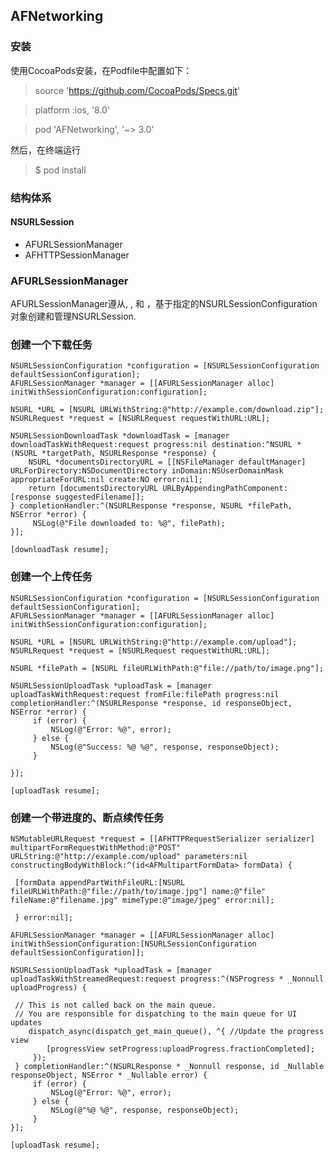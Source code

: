 ## AFNetworking
### 安装
使用CocoaPods安装，在Podfile中配置如下：
> source 'https://github.com/CocoaPods/Specs.git'

> platform :ios, '8.0'

> pod 'AFNetworking', '~> 3.0'

然后，在终端运行
> $ pod install

### 结构体系
#### NSURLSession
* AFURLSessionManager
* AFHTTPSessionManager



### AFURLSessionManager

AFURLSessionManager遵从<NSURLSessionTaskDelegate>, <NSURLSessionDataDelegate>, <NSURLSessionDownloadDelegate>和 <NSURLSessionDelegate>，基于指定的NSURLSessionConfiguration对象创建和管理NSURLSession.

### 创建一个下载任务

```
NSURLSessionConfiguration *configuration = [NSURLSessionConfiguration defaultSessionConfiguration];
AFURLSessionManager *manager = [[AFURLSessionManager alloc] initWithSessionConfiguration:configuration];

NSURL *URL = [NSURL URLWithString:@"http://example.com/download.zip"];
NSURLRequest *request = [NSURLRequest requestWithURL:URL];

NSURLSessionDownloadTask *downloadTask = [manager downloadTaskWithRequest:request progress:nil destination:^NSURL *(NSURL *targetPath, NSURLResponse *response) {
	NSURL *documentsDirectoryURL = [[NSFileManager defaultManager] URLForDirectory:NSDocumentDirectory inDomain:NSUserDomainMask appropriateForURL:nil create:NO error:nil];
	return [documentsDirectoryURL URLByAppendingPathComponent:[response suggestedFilename]];
} completionHandler:^(NSURLResponse *response, NSURL *filePath, NSError *error) {
	 NSLog(@"File downloaded to: %@", filePath);
}];

[downloadTask resume];

```

### 创建一个上传任务

```
NSURLSessionConfiguration *configuration = [NSURLSessionConfiguration defaultSessionConfiguration];
AFURLSessionManager *manager = [[AFURLSessionManager alloc] initWithSessionConfiguration:configuration];

NSURL *URL = [NSURL URLWithString:@"http://example.com/upload"];
NSURLRequest *request = [NSURLRequest requestWithURL:URL];

NSURL *filePath = [NSURL fileURLWithPath:@"file://path/to/image.png"];

NSURLSessionUploadTask *uploadTask = [manager uploadTaskWithRequest:request fromFile:filePath progress:nil completionHandler:^(NSURLResponse *response, id responseObject, NSError *error) {
	 if (error) {
		 NSLog(@"Error: %@", error);
	 } else {
		 NSLog(@"Success: %@ %@", response, responseObject);
	 }

}];

[uploadTask resume];

```

### 创建一个带进度的、断点续传任务

```
NSMutableURLRequest *request = [[AFHTTPRequestSerializer serializer] multipartFormRequestWithMethod:@"POST" URLString:@"http://example.com/upload" parameters:nil constructingBodyWithBlock:^(id<AFMultipartFormData> formData) {

 [formData appendPartWithFileURL:[NSURL fileURLWithPath:@"file://path/to/image.jpg"] name:@"file" fileName:@"filename.jpg" mimeType:@"image/jpeg" error:nil];

 } error:nil];

AFURLSessionManager *manager = [[AFURLSessionManager alloc] initWithSessionConfiguration:[NSURLSessionConfiguration defaultSessionConfiguration]];

NSURLSessionUploadTask *uploadTask = [manager uploadTaskWithStreamedRequest:request progress:^(NSProgress * _Nonnull uploadProgress) {

 // This is not called back on the main queue.
 // You are responsible for dispatching to the main queue for UI updates
	dispatch_async(dispatch_get_main_queue(), ^{ //Update the progress view	
		[progressView setProgress:uploadProgress.fractionCompleted];
	 });
 } completionHandler:^(NSURLResponse * _Nonnull response, id _Nullable responseObject, NSError * _Nullable error) {
	 if (error) {
		 NSLog(@"Error: %@", error);
	 } else {
		 NSLog(@"%@ %@", response, responseObject);
	 }
}];

[uploadTask resume];

```







